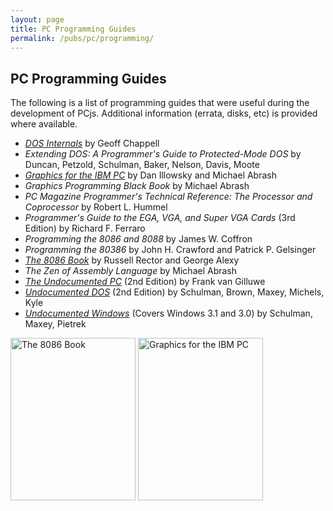 ```yaml
---
layout: page
title: PC Programming Guides
permalink: /pubs/pc/programming/
---
```


PC Programming Guides
---

The following is a list of programming guides that were useful during the development of PCjs.  Additional
information (errata, disks, etc) is provided where available.

* *[DOS Internals](DOS_Internals/)* by Geoff Chappell
* *Extending DOS: A Programmer's Guide to Protected-Mode DOS* by Duncan, Petzold, Schulman, Baker, Nelson, Davis, Moote
* *[Graphics for the IBM PC](Graphics_for_the_IBM_PC/)* by Dan Illowsky and Michael Abrash
* *Graphics Programming Black Book* by Michael Abrash
* *PC Magazine Programmer's Technical Reference: The Processor and Coprocessor* by Robert L. Hummel
* *Programmer's Guide to the EGA, VGA, and Super VGA Cards* (3rd Edition) by Richard F. Ferraro
* *Programming the 8086 and 8088* by James W. Coffron
* *Programming the 80386* by John H. Crawford and Patrick P. Gelsinger
* *[The 8086 Book](https://s3-us-west-2.amazonaws.com/archive.pcjs.org/pubs/pc/programming/The_8086_Book/The_8086_Book.pdf)* by Russell Rector and George Alexy
* *The Zen of Assembly Language* by Michael Abrash
* *[The Undocumented PC](The_Undocumented_PC/)* (2nd Edition) by Frank van Gilluwe
* *[Undocumented DOS](Undocumented_DOS/)* (2nd Edition) by Schulman, Brown, Maxey, Michels, Kyle
* *[Undocumented Windows](Undocumented_Windows/)* (Covers Windows 3.1 and 3.0) by Schulman, Maxey, Pietrek

[<img src="https://s3-us-west-2.amazonaws.com/archive.pcjs.org/pubs/pc/programming/thumbs/The_8086_Book.jpg" width="200" height="260" alt="The 8086 Book"/>](https://s3-us-west-2.amazonaws.com/archive.pcjs.org/pubs/pc/programming/The_8086_Book/The_8086_Book.pdf)
[<img src="https://s3-us-west-2.amazonaws.com/archive.pcjs.org/pubs/pc/programming/Graphics_for_the_IBM_PC/thumbs/Graphics_for_the_IBM_PC 1.jpeg" width="200" height="260" alt="Graphics for the IBM PC"/>](Graphics_for_the_IBM_PC/)
